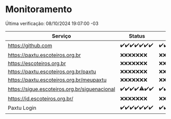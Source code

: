 # Monitoramento

Última verificação: 08/10/2024 19:07:00 -03

|Serviço|Status|Últimas 24h|
|---|---|---|
|https://github.com|<span title="2024-10-01: OK=23">✔️</span><span title="2024-10-02: OK=23">✔️</span><span title="2024-10-03: OK=23">✔️</span><span title="2024-10-04: OK=23">✔️</span><span title="2024-10-05: OK=23">✔️</span><span title="2024-10-06: OK=23">✔️</span><span title="2024-10-07: OK=21">✔️</span>|<span title="07/10/2024 19:08:00 -03 : 200">✔️</span><span title="07/10/2024 20:07:00 -03 : 200">✔️</span><span title="07/10/2024 21:39:00 -03 : 200">✔️</span><span title="07/10/2024 23:13:00 -03 : 200">✔️</span><span title="08/10/2024 00:16:00 -03 : 200">✔️</span><span title="08/10/2024 01:10:00 -03 : 200">✔️</span><span title="08/10/2024 02:08:00 -03 : 200">✔️</span><span title="08/10/2024 03:12:00 -03 : 200">✔️</span><span title="08/10/2024 04:08:00 -03 : 200">✔️</span><span title="08/10/2024 05:11:00 -03 : 200">✔️</span><span title="08/10/2024 06:08:00 -03 : 200">✔️</span><span title="08/10/2024 07:08:00 -03 : 200">✔️</span><span title="08/10/2024 08:07:00 -03 : 200">✔️</span><span title="08/10/2024 09:15:00 -03 : 200">✔️</span><span title="08/10/2024 10:16:00 -03 : 200">✔️</span><span title="08/10/2024 11:09:00 -03 : 200">✔️</span><span title="08/10/2024 12:08:00 -03 : 200">✔️</span><span title="08/10/2024 13:10:00 -03 : 200">✔️</span><span title="08/10/2024 14:07:00 -03 : 200">✔️</span><span title="08/10/2024 15:10:00 -03 : 200">✔️</span><span title="08/10/2024 16:03:00 -03 : 200">✔️</span><span title="08/10/2024 17:07:00 -03 : 200">✔️</span><span title="08/10/2024 18:07:00 -03 : 200">✔️</span><span title="08/10/2024 19:07:00 -03 : 200">✔️</span>|
|https://paxtu.escoteiros.org.br|<span title="2024-10-01: Falhas=23">❌</span><span title="2024-10-02: Falhas=23">❌</span><span title="2024-10-03: Falhas=23">❌</span><span title="2024-10-04: Falhas=23">❌</span><span title="2024-10-05: Falhas=23">❌</span><span title="2024-10-06: Falhas=23">❌</span><span title="2024-10-07: Falhas=21">❌</span>|<span title="07/10/2024 19:08:00 -03 : 403">❌</span><span title="07/10/2024 20:07:00 -03 : 403">❌</span><span title="07/10/2024 21:39:00 -03 : 403">❌</span><span title="07/10/2024 23:13:00 -03 : 403">❌</span><span title="08/10/2024 00:16:00 -03 : 403">❌</span><span title="08/10/2024 01:10:00 -03 : 403">❌</span><span title="08/10/2024 02:08:00 -03 : 403">❌</span><span title="08/10/2024 03:12:00 -03 : 403">❌</span><span title="08/10/2024 04:08:00 -03 : 403">❌</span><span title="08/10/2024 05:11:00 -03 : 403">❌</span><span title="08/10/2024 06:08:00 -03 : 403">❌</span><span title="08/10/2024 07:08:00 -03 : 403">❌</span><span title="08/10/2024 08:07:00 -03 : 403">❌</span><span title="08/10/2024 09:15:00 -03 : 403">❌</span><span title="08/10/2024 10:16:00 -03 : 403">❌</span><span title="08/10/2024 11:09:00 -03 : 403">❌</span><span title="08/10/2024 12:08:00 -03 : 403">❌</span><span title="08/10/2024 13:10:00 -03 : 403">❌</span><span title="08/10/2024 14:07:00 -03 : 403">❌</span><span title="08/10/2024 15:10:00 -03 : 403">❌</span><span title="08/10/2024 16:03:00 -03 : 403">❌</span><span title="08/10/2024 17:07:00 -03 : 403">❌</span><span title="08/10/2024 18:07:00 -03 : 403">❌</span><span title="08/10/2024 19:07:00 -03 : 403">❌</span>|
|https://escoteiros.org.br|<span title="2024-10-01: Falhas=23">❌</span><span title="2024-10-02: Falhas=23">❌</span><span title="2024-10-03: Falhas=23">❌</span><span title="2024-10-04: Falhas=23">❌</span><span title="2024-10-05: Falhas=23">❌</span><span title="2024-10-06: Falhas=23">❌</span><span title="2024-10-07: Falhas=21">❌</span>|<span title="07/10/2024 19:08:00 -03 : 403">❌</span><span title="07/10/2024 20:07:00 -03 : 403">❌</span><span title="07/10/2024 21:39:00 -03 : 403">❌</span><span title="07/10/2024 23:13:00 -03 : 403">❌</span><span title="08/10/2024 00:16:00 -03 : 403">❌</span><span title="08/10/2024 01:10:00 -03 : 403">❌</span><span title="08/10/2024 02:08:00 -03 : 403">❌</span><span title="08/10/2024 03:12:00 -03 : 403">❌</span><span title="08/10/2024 04:08:00 -03 : 403">❌</span><span title="08/10/2024 05:11:00 -03 : 403">❌</span><span title="08/10/2024 06:08:00 -03 : 403">❌</span><span title="08/10/2024 07:08:00 -03 : 403">❌</span><span title="08/10/2024 08:07:00 -03 : 403">❌</span><span title="08/10/2024 09:15:00 -03 : 403">❌</span><span title="08/10/2024 10:16:00 -03 : 403">❌</span><span title="08/10/2024 11:09:00 -03 : 403">❌</span><span title="08/10/2024 12:08:00 -03 : 403">❌</span><span title="08/10/2024 13:10:00 -03 : 403">❌</span><span title="08/10/2024 14:07:00 -03 : 403">❌</span><span title="08/10/2024 15:10:00 -03 : 403">❌</span><span title="08/10/2024 16:03:00 -03 : 403">❌</span><span title="08/10/2024 17:07:00 -03 : 403">❌</span><span title="08/10/2024 18:07:00 -03 : 403">❌</span><span title="08/10/2024 19:07:00 -03 : 403">❌</span>|
|https://paxtu.escoteiros.org.br/paxtu|<span title="2024-10-01: Falhas=23">❌</span><span title="2024-10-02: Falhas=23">❌</span><span title="2024-10-03: Falhas=23">❌</span><span title="2024-10-04: Falhas=23">❌</span><span title="2024-10-05: Falhas=23">❌</span><span title="2024-10-06: Falhas=23">❌</span><span title="2024-10-07: Falhas=21">❌</span>|<span title="07/10/2024 19:08:00 -03 : 403">❌</span><span title="07/10/2024 20:07:00 -03 : 403">❌</span><span title="07/10/2024 21:39:00 -03 : 403">❌</span><span title="07/10/2024 23:13:00 -03 : 403">❌</span><span title="08/10/2024 00:16:00 -03 : 403">❌</span><span title="08/10/2024 01:10:00 -03 : 403">❌</span><span title="08/10/2024 02:08:00 -03 : 403">❌</span><span title="08/10/2024 03:12:00 -03 : 403">❌</span><span title="08/10/2024 04:08:00 -03 : 403">❌</span><span title="08/10/2024 05:12:00 -03 : 403">❌</span><span title="08/10/2024 06:08:00 -03 : 403">❌</span><span title="08/10/2024 07:08:00 -03 : 403">❌</span><span title="08/10/2024 08:07:00 -03 : 403">❌</span><span title="08/10/2024 09:15:00 -03 : 403">❌</span><span title="08/10/2024 10:16:00 -03 : 403">❌</span><span title="08/10/2024 11:09:00 -03 : 403">❌</span><span title="08/10/2024 12:08:00 -03 : 403">❌</span><span title="08/10/2024 13:10:00 -03 : 403">❌</span><span title="08/10/2024 14:07:00 -03 : 403">❌</span><span title="08/10/2024 15:10:00 -03 : 403">❌</span><span title="08/10/2024 16:03:00 -03 : 403">❌</span><span title="08/10/2024 17:07:00 -03 : 403">❌</span><span title="08/10/2024 18:07:00 -03 : 403">❌</span><span title="08/10/2024 19:07:00 -03 : 403">❌</span>|
|https://paxtu.escoteiros.org.br/meupaxtu|<span title="2024-10-01: Falhas=23">❌</span><span title="2024-10-02: Falhas=23">❌</span><span title="2024-10-03: Falhas=23">❌</span><span title="2024-10-04: Falhas=23">❌</span><span title="2024-10-05: Falhas=23">❌</span><span title="2024-10-06: Falhas=23">❌</span><span title="2024-10-07: Falhas=21">❌</span>|<span title="07/10/2024 19:08:00 -03 : 403">❌</span><span title="07/10/2024 20:07:00 -03 : 403">❌</span><span title="07/10/2024 21:39:00 -03 : 403">❌</span><span title="07/10/2024 23:13:00 -03 : 403">❌</span><span title="08/10/2024 00:16:00 -03 : 403">❌</span><span title="08/10/2024 01:10:00 -03 : 403">❌</span><span title="08/10/2024 02:08:00 -03 : 403">❌</span><span title="08/10/2024 03:12:00 -03 : 403">❌</span><span title="08/10/2024 04:08:00 -03 : 403">❌</span><span title="08/10/2024 05:12:00 -03 : 403">❌</span><span title="08/10/2024 06:08:00 -03 : 403">❌</span><span title="08/10/2024 07:08:00 -03 : 403">❌</span><span title="08/10/2024 08:07:00 -03 : 403">❌</span><span title="08/10/2024 09:15:00 -03 : 403">❌</span><span title="08/10/2024 10:16:00 -03 : 403">❌</span><span title="08/10/2024 11:09:00 -03 : 403">❌</span><span title="08/10/2024 12:08:00 -03 : 403">❌</span><span title="08/10/2024 13:10:00 -03 : 403">❌</span><span title="08/10/2024 14:07:00 -03 : 403">❌</span><span title="08/10/2024 15:10:00 -03 : 403">❌</span><span title="08/10/2024 16:03:00 -03 : 403">❌</span><span title="08/10/2024 17:07:00 -03 : 403">❌</span><span title="08/10/2024 18:07:00 -03 : 403">❌</span><span title="08/10/2024 19:07:00 -03 : 403">❌</span>|
|https://sigue.escoteiros.org.br/siguenacional|<span title="2024-10-01: OK=23">✔️</span><span title="2024-10-02: OK=23">✔️</span><span title="2024-10-03: OK=23">✔️</span><span title="2024-10-04: OK=23">✔️</span><span title="2024-10-05: OK=22, Falhas=1">⚠️</span><span title="2024-10-06: OK=23">✔️</span><span title="2024-10-07: OK=21">✔️</span>|<span title="07/10/2024 19:08:00 -03 : 200">✔️</span><span title="07/10/2024 20:07:00 -03 : 200">✔️</span><span title="07/10/2024 21:39:00 -03 : 200">✔️</span><span title="07/10/2024 23:13:00 -03 : 200">✔️</span><span title="08/10/2024 00:16:00 -03 : 200">✔️</span><span title="08/10/2024 01:10:00 -03 : 200">✔️</span><span title="08/10/2024 02:08:00 -03 : 200">✔️</span><span title="08/10/2024 03:12:00 -03 : 200">✔️</span><span title="08/10/2024 04:08:00 -03 : 200">✔️</span><span title="08/10/2024 05:12:00 -03 : 200">✔️</span><span title="08/10/2024 06:08:00 -03 : 200">✔️</span><span title="08/10/2024 07:08:00 -03 : 200">✔️</span><span title="08/10/2024 08:07:00 -03 : 200">✔️</span><span title="08/10/2024 09:15:00 -03 : 200">✔️</span><span title="08/10/2024 10:16:00 -03 : 0">❌</span><span title="08/10/2024 11:09:00 -03 : 200">✔️</span><span title="08/10/2024 12:08:00 -03 : 200">✔️</span><span title="08/10/2024 13:10:00 -03 : 200">✔️</span><span title="08/10/2024 14:07:00 -03 : 200">✔️</span><span title="08/10/2024 15:10:00 -03 : 200">✔️</span><span title="08/10/2024 16:03:00 -03 : 200">✔️</span><span title="08/10/2024 17:07:00 -03 : 200">✔️</span><span title="08/10/2024 18:07:00 -03 : 200">✔️</span><span title="08/10/2024 19:07:00 -03 : 200">✔️</span>|
|https://id.escoteiros.org.br/|<span title="2024-10-01: Falhas=23">❌</span><span title="2024-10-02: Falhas=23">❌</span><span title="2024-10-03: Falhas=23">❌</span><span title="2024-10-04: Falhas=23">❌</span><span title="2024-10-05: Falhas=23">❌</span><span title="2024-10-06: Falhas=23">❌</span><span title="2024-10-07: Falhas=21">❌</span>|<span title="07/10/2024 19:08:00 -03 : 403">❌</span><span title="07/10/2024 20:07:00 -03 : 403">❌</span><span title="07/10/2024 21:39:00 -03 : 403">❌</span><span title="07/10/2024 23:13:00 -03 : 403">❌</span><span title="08/10/2024 00:16:00 -03 : 403">❌</span><span title="08/10/2024 01:10:00 -03 : 403">❌</span><span title="08/10/2024 02:08:00 -03 : 403">❌</span><span title="08/10/2024 03:12:00 -03 : 403">❌</span><span title="08/10/2024 04:08:00 -03 : 403">❌</span><span title="08/10/2024 05:12:00 -03 : 403">❌</span><span title="08/10/2024 06:08:00 -03 : 403">❌</span><span title="08/10/2024 07:08:00 -03 : 403">❌</span><span title="08/10/2024 08:07:00 -03 : 403">❌</span><span title="08/10/2024 09:15:00 -03 : 403">❌</span><span title="08/10/2024 10:16:00 -03 : 403">❌</span><span title="08/10/2024 11:09:00 -03 : 403">❌</span><span title="08/10/2024 12:08:00 -03 : 403">❌</span><span title="08/10/2024 13:10:00 -03 : 403">❌</span><span title="08/10/2024 14:07:00 -03 : 403">❌</span><span title="08/10/2024 15:10:00 -03 : 403">❌</span><span title="08/10/2024 16:03:00 -03 : 403">❌</span><span title="08/10/2024 17:07:00 -03 : 403">❌</span><span title="08/10/2024 18:07:00 -03 : 403">❌</span><span title="08/10/2024 19:07:00 -03 : 403">❌</span>|
|Paxtu Login|<span title="2024-10-01: OK=23">✔️</span><span title="2024-10-02: OK=23">✔️</span><span title="2024-10-03: OK=23">✔️</span><span title="2024-10-04: OK=23">✔️</span><span title="2024-10-05: OK=23">✔️</span><span title="2024-10-06: OK=23">✔️</span><span title="2024-10-07: OK=21">✔️</span>|<span title="07/10/2024 19:08:00 -03 : 200">✔️</span><span title="07/10/2024 20:07:00 -03 : 200">✔️</span><span title="07/10/2024 21:39:00 -03 : 200">✔️</span><span title="07/10/2024 23:13:00 -03 : 200">✔️</span><span title="08/10/2024 00:16:00 -03 : 200">✔️</span><span title="08/10/2024 01:10:00 -03 : 200">✔️</span><span title="08/10/2024 02:08:00 -03 : 200">✔️</span><span title="08/10/2024 03:12:00 -03 : 200">✔️</span><span title="08/10/2024 04:08:00 -03 : 200">✔️</span><span title="08/10/2024 05:12:00 -03 : 200">✔️</span><span title="08/10/2024 06:08:00 -03 : 200">✔️</span><span title="08/10/2024 07:08:00 -03 : 530">❌</span><span title="08/10/2024 08:07:00 -03 : 200">✔️</span><span title="08/10/2024 09:15:00 -03 : 200">✔️</span><span title="08/10/2024 10:16:00 -03 : 200">✔️</span><span title="08/10/2024 11:09:00 -03 : 200">✔️</span><span title="08/10/2024 12:08:00 -03 : 200">✔️</span><span title="08/10/2024 13:10:00 -03 : 200">✔️</span><span title="08/10/2024 14:07:00 -03 : 200">✔️</span><span title="08/10/2024 15:10:00 -03 : 200">✔️</span><span title="08/10/2024 16:03:00 -03 : 200">✔️</span><span title="08/10/2024 17:07:00 -03 : 200">✔️</span><span title="08/10/2024 18:07:00 -03 : 200">✔️</span><span title="08/10/2024 19:07:00 -03 : 200">✔️</span>|
